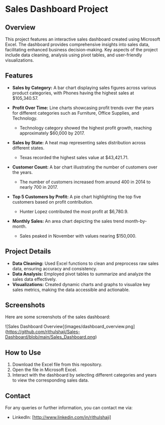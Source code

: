 # Sales Dashboard Project

## Overview
This project features an interactive sales dashboard created using Microsoft Excel. The dashboard provides comprehensive insights into sales data, facilitating enhanced business decision-making. Key aspects of the project include data cleaning, analysis using pivot tables, and user-friendly visualizations.

## Features
- **Sales by Category:** A bar chart displaying sales figures across various product categories, with Phones having the highest sales at $105,340.57.

- **Profit Over Time:** Line charts showcasing profit trends over the years for different categories such as Furniture, Office Supplies, and Technology.
  - Technology category showed the highest profit growth, reaching approximately $60,000 by 2017.

- **Sales by State:** A heat map representing sales distribution across different states.
  - Texas recorded the highest sales value at $43,421.71.

- **Customer Count:** A bar chart illustrating the number of customers over the years.
  - The number of customers increased from around 400 in 2014 to nearly 700 in 2017.

- **Top 5 Customers by Profit:** A pie chart highlighting the top five customers based on profit contribution.
  - Hunter Lopez contributed the most profit at $6,780.9.

- **Monthly Sales:** An area chart depicting the sales trend month-by-month.
  - Sales peaked in November with values nearing $150,000.

## Project Details
- **Data Cleaning:** Used Excel functions to clean and preprocess raw sales data, ensuring accuracy and consistency.
- **Data Analysis:** Employed pivot tables to summarize and analyze the sales data effectively.
- **Visualizations:** Created dynamic charts and graphs to visualize key sales metrics, making the data accessible and actionable.

## Screenshots
Here are some screenshots of the sales dashboard:

![Sales Dashboard Overview](images/dashboard_overview.png](https://github.com/rithulshaji/Sales-Dashboard/blob/main/Sales_Dashboard.png)

## How to Use
1. Download the Excel file from this repository.
2. Open the file in Microsoft Excel.
3. Interact with the dashboard by selecting different categories and years to view the corresponding sales data.


## Contact
For any queries or further information, you can contact me via:
- LinkedIn: [http://www.linkedin.com/in/rithulshaji]
